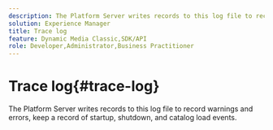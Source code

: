 ```yaml
---
description: The Platform Server writes records to this log file to record warnings and errors, keep a record of startup, shutdown, and catalog load events.
solution: Experience Manager
title: Trace log
feature: Dynamic Media Classic,SDK/API
role: Developer,Administrator,Business Practitioner
---
```


# Trace log{#trace-log}

The Platform Server writes records to this log file to record warnings and errors, keep a record of startup, shutdown, and catalog load events.

